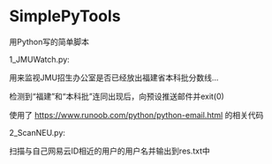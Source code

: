 # SimplePyTools
用Python写的简单脚本

1_JMUWatch.py:

  用来监视JMU招生办公室是否已经放出福建省本科批分数线...
  
  检测到“福建”和“本科批”连同出现后，向预设推送邮件并exit(0)
  
  使用了 https://www.runoob.com/python/python-email.html 的相关代码



2_ScanNEU.py:
  
  扫描与自己网易云ID相近的用户的用户名并输出到res.txt中
